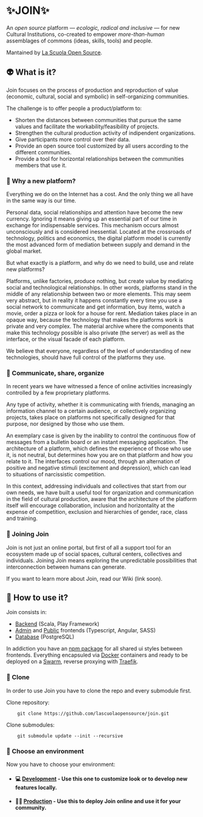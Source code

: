 # ✨JOIN✨

An <em>open source</em> platform  — <em>ecologic, radical and inclusive</em> — for new Cultural Institutions, co-created to empower <em>more-than-human</em> assemblages of commons (ideas, skills, tools) and people.

Mantained by [La Scuola Open Source](lascuolaopensource.xyz). 

## 👽 What is it? 

Join focuses on the process of production and reproduction of value (economic, cultural, social and symbolic) in self-organizing communities. 

The challenge is to offer people a product/platform to:
- Shorten the distances between communities that pursue the same values and facilitate the workability/feasibility of projects.
- Strengthen the cultural production activity of indipendent organizations.
- Give participants more control over their data. 
- Provide an open source tool customized by all users according to the different communities.
- Provide a tool for horizontal relationships between the communities members that use it.

### 🌟 Why a new platform?

Everything we do on the Internet has a cost.
And the only thing we all have in the same way is our time.

Personal data, social relationships and attention have become the new currency.
Ignoring it means giving up an essential part of our time in exchange for indispensable services.
This mechanism occurs almost unconsciously and is considered inessential.
Located at the crossroads of technology, politics and economics, the digital platform model is currently the most advanced form of mediation between supply and demand in the global market.

But what exactly is a platform, and why do we need to build, use and relate new platforms?

Platforms, unlike factories, produce nothing, but create value by mediating social and technological relationships. In other words, platforms stand in the middle of any relationship between two or more elements.
This may seem very abstract, but in reality it happens constantly every time you use a social network to communicate and get information, buy items, watch a movie, order a pizza or look for a house for rent.
Mediation takes place in an opaque way, because the technology that makes the platforms work is private and very complex. The material archive where the components that make this technology possible is also private (the server) as well as the interface, or the visual facade of each platform.

We believe that everyone, regardless of the level of understanding of new technologies, should have full control of the platforms they use.

### 💞 Communicate, share, organize

In recent years we have witnessed a fence of online activities increasingly controlled by a few proprietary platforms.

Any type of activity, whether it is communicating with friends, managing an information channel to a certain audience, or collectively organizing projects, takes place on platforms not specifically designed for that purpose, nor designed by those who use them.

An exemplary case is given by the inability to control the continuous flow of messages from a bulletin board or an instant messaging application. The architecture of a platform, which defines the experience of those who use it, is not neutral, but determines how you are on that platform and how you relate to it. The interfaces control our mood, through an alternation of positive and negative stimuli (excitement and depression), which can lead to situations of narcissistic competition.

In this context, addressing individuals and collectives that start from our own needs, we have built a useful tool for organization and communication in the field of cultural production, aware that the architecture of the platform itself will encourage collaboration, inclusion and horizontality at the expense of competition, exclusion and hierarchies of gender, race, class and training.

### 🌈 Joining Join

Join is not just an online portal, but first of all a support tool for an ecosystem made up of social spaces, cultural centers, collectives and individuals.
Joining Join means exploring the unpredictable possibilities that interconnection between humans can generate.

If you want to learn more about Join, read our Wiki (link soon).

## 🧰 How to use it?

Join consists in:

- [Backend](https://github.com/lascuolaopensource/join-backend/tree/master) (Scala, Play Framework)
- [Admin](https://github.com/lascuolaopensource/join-frontend/tree/master) and [Public](https://github.com/lascuolaopensource/join-frontend/tree/master) frontends (Typescript, Angular, SASS)
- [Database](https://hub.docker.com/_/postgres) (PostgreSQL)

In addiction you have an [npm package](https://github.com/lascuolaopensource/join-ui-shared.git) for all shared ui styles between frontends.
Everything encapsuled via [Docker](docker.com) containers and ready to be deployed on a [Swarm](https://docs.docker.com/engine/swarm/), reverse proxying with [Traefik](https://containo.us/traefik/).

### 👥 Clone

In order to use Join you have to clone the repo and every submodule first.

Clone repository:

        git clone https://github.com/lascuolaopensource/join.git
  
Clone submodules:

        git submodule update --init --recursive

### 🌱 Choose an environment

Now you have to choose your environment:

- #### 💻 [Development](https://github.com/lascuolaopensource/join/tree/master/dev) - Use this one to customize look or to develop new features locally.
- #### 💪🏾 [Production](https://github.com/lascuolaopensource/join/tree/master/prod) - Use this to deploy Join online and use it for your community.
